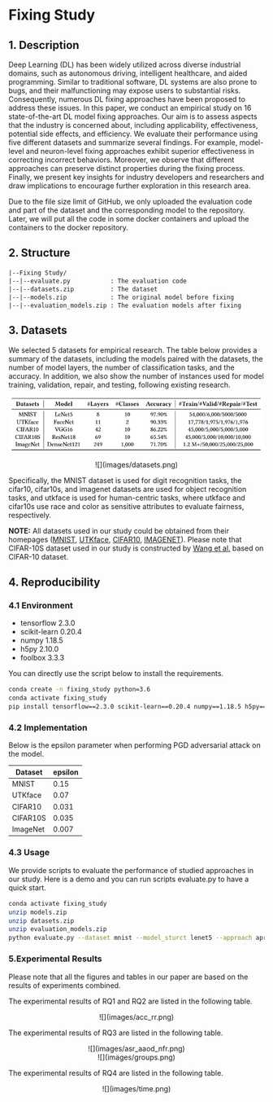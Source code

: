 # **Fixing Study**

## **1. Description**

Deep Learning (DL) has been widely utilized across diverse industrial domains, such as autonomous driving, intelligent healthcare, and aided programming. Similar to traditional software, DL systems are also prone to bugs, and their malfunctioning may expose users to substantial risks. Consequently, numerous DL fixing approaches have been proposed to address these issues.
In this paper, we conduct an empirical study on 16 state-of-the-art DL model fixing approaches. Our aim is to assess aspects that the industry is concerned about, including applicability, effectiveness, potential side effects, and efficiency. We evaluate their performance using five different datasets and summarize several findings. For example, model-level and neuron-level fixing approaches exhibit superior effectiveness in correcting incorrect behaviors. Moreover, we observe that different approaches can preserve distinct properties during the fixing process.
Finally, we present key insights for industry developers and researchers and draw implications to encourage further exploration in this research area.

Due to the file size limit of GitHub, we only uploaded the evaluation code and part of the dataset and the corresponding model to the repository. Later, we will put all the code in some docker containers and upload the containers to the docker repository.


## **2. Structure**

```
|--Fixing Study/
|--|--evaluate.py           : The evaluation code
|--|--datasets.zip          : The dataset
|--|--models.zip            : The original model before fixing
|--|--evaluation_models.zip : The evaluation models after fixing
```


## **3. Datasets**

We selected 5 datasets for empirical research. The table below provides a summary of the datasets, including the models paired with the datasets, the number of model layers, the number of classification tasks, and the accuracy.
In addition, we also show the number of instances used for model training, validation, repair, and testing, following existing research.


<p align="center">
  <img src="images/datasets.png">
</p>

<div style="text-align: center;">
![](images/datasets.png)
</div>

Specifically, the MNIST dataset is used for digit recognition tasks, the cifar10, cifar10s, and imagenet datasets are used for object recognition tasks, and utkface is used for human-centric tasks, where utkface and cifar10s use race and color as sensitive attributes to evaluate fairness, respectively.

**NOTE:** All datasets used in our study could be obtained from their homepages ([MNIST](http://yann.lecun.com/exdb/mnist/), [UTKface](https://susanqq.github.io/UTKFace/), [CIFAR10](https://www.cs.toronto.edu/~kriz/cifar.html), [IMAGENET](https://image-net.org/download-images.php)). Please note that CIFAR-10S dataset used in our study is constructed by [Wang et al.](https://arxiv.org/abs/1911.11834) based on CIFAR-10 dataset.

## **4. Reproducibility**

### **4.1 Environment**

- tensorflow 2.3.0
- scikit-learn 0.20.4
- numpy 1.18.5
- h5py 2.10.0
- foolbox 3.3.3

You can directly use the script below to install the requirements.

```bash
conda create -n fixing_study python=3.6
conda activate fixing_study
pip install tensorflow==2.3.0 scikit-learn==0.20.4 numpy==1.18.5 h5py==2.10.0 foolbox==3.3.3
```

### **4.2 Implementation**

Below is the epsilon parameter when performing PGD adversarial attack on the model.

| Dataset   | epsilon  |
|-------|-------|
| MNIST | 0.15 |
| UTKface | 0.07 |
| CIFAR10 | 0.031 |
| CIFAR10S | 0.035 |
| ImageNet | 0.007 |

### **4.3 Usage**

We provide scripts to evaluate the performance of studied approaches in our study.
Here is a demo and you can run scripts evaluate.py to have a quick start.

```bash
conda activate fixing_study
unzip models.zip
unzip datasets.zip
unzip evaluation_models.zip
python evaluate.py --dataset mnist --model_sturct lenet5 --approach apricot --stat_repair_break True --stat_both_correct True --stat_eval_accuracy True --stat_eval_fairness True --stat_eval_robustness True
```


### **5.Experimental Results**

Please note that all the figures and tables in our paper are based on the results of experiments combined.

The experimental results of RQ1 and RQ2 are listed in the following table.

<div style="text-align: center;">
![](images/acc_rr.png)
</div>

The experimental results of RQ3 are listed in the following table.

<div style="text-align: center;">
![](images/asr_aaod_nfr.png)
</div>

<div style="text-align: center;">
![](images/groups.png)
</div>

The experimental results of RQ4 are listed in the following table.

<div style="text-align: center;">
![](images/time.png)
</div>
